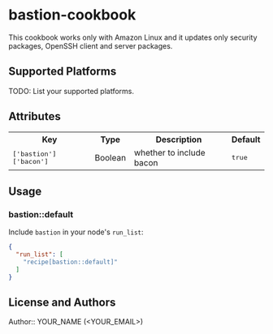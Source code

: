 # bastion-cookbook

This cookbook works only with Amazon Linux and it updates only security packages, OpenSSH client and server packages.

## Supported Platforms

TODO: List your supported platforms.

## Attributes

<table>
  <tr>
    <th>Key</th>
    <th>Type</th>
    <th>Description</th>
    <th>Default</th>
  </tr>
  <tr>
    <td><tt>['bastion']['bacon']</tt></td>
    <td>Boolean</td>
    <td>whether to include bacon</td>
    <td><tt>true</tt></td>
  </tr>
</table>

## Usage

### bastion::default

Include `bastion` in your node's `run_list`:

```json
{
  "run_list": [
    "recipe[bastion::default]"
  ]
}
```

## License and Authors

Author:: YOUR_NAME (<YOUR_EMAIL>)
